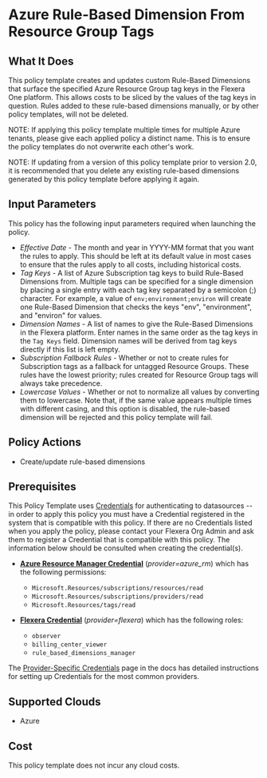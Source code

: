 # Azure Rule-Based Dimension From Resource Group Tags

## What It Does

This policy template creates and updates custom Rule-Based Dimensions that surface the specified Azure Resource Group tag keys in the Flexera One platform. This allows costs to be sliced by the values of the tag keys in question. Rules added to these rule-based dimensions manually, or by other policy templates, will not be deleted.

NOTE: If applying this policy template multiple times for multiple Azure tenants, please give each applied policy a distinct name. This is to ensure the policy templates do not overwrite each other's work.

NOTE: If updating from a version of this policy template prior to version 2.0, it is recommended that you delete any existing rule-based dimensions generated by this policy template before applying it again.

## Input Parameters

This policy has the following input parameters required when launching the policy.

- *Effective Date* - The month and year in YYYY-MM format that you want the rules to apply. This should be left at its default value in most cases to ensure that the rules apply to all costs, including historical costs.
- *Tag Keys* - A list of Azure Subscription tag keys to build Rule-Based Dimensions from. Multiple tags can be specified for a single dimension by placing a single entry with each tag key separated by a semicolon (;) character. For example, a value of `env;environment;environ` will create one Rule-Based Dimension that checks the keys "env", "environment", and "environ" for values.
- *Dimension Names* - A list of names to give the Rule-Based Dimensions in the Flexera platform. Enter names in the same order as the tag keys in the `Tag Keys` field. Dimension names will be derived from tag keys directly if this list is left empty.
- *Subscription Fallback Rules* - Whether or not to create rules for Subscription tags as a fallback for untagged Resource Groups. These rules have the lowest priority; rules created for Resource Group tags will always take precedence.
- *Lowercase Values* - Whether or not to normalize all values by converting them to lowercase. Note that, if the same value appears multiple times with different casing, and this option is disabled, the rule-based dimension will be rejected and this policy template will fail.

## Policy Actions

- Create/update rule-based dimensions

## Prerequisites

This Policy Template uses [Credentials](https://docs.flexera.com/flexera/EN/Automation/ManagingCredentialsExternal.htm) for authenticating to datasources -- in order to apply this policy you must have a Credential registered in the system that is compatible with this policy. If there are no Credentials listed when you apply the policy, please contact your Flexera Org Admin and ask them to register a Credential that is compatible with this policy. The information below should be consulted when creating the credential(s).

- [**Azure Resource Manager Credential**](https://docs.flexera.com/flexera/EN/Automation/ProviderCredentials.htm#automationadmin_109256743_1124668) (*provider=azure_rm*) which has the following permissions:
  - `Microsoft.Resources/subscriptions/resources/read`
  - `Microsoft.Resources/subscriptions/providers/read`
  - `Microsoft.Resources/tags/read`

- [**Flexera Credential**](https://docs.flexera.com/flexera/EN/Automation/ProviderCredentials.htm) (*provider=flexera*) which has the following roles:
  - `observer`
  - `billing_center_viewer`
  - `rule_based_dimensions_manager`

The [Provider-Specific Credentials](https://docs.flexera.com/flexera/EN/Automation/ProviderCredentials.htm) page in the docs has detailed instructions for setting up Credentials for the most common providers.

## Supported Clouds

- Azure

## Cost

This policy template does not incur any cloud costs.
